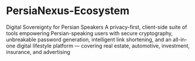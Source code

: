 # PersiaNexus-Ecosystem
Digital Sovereignty for Persian Speakers A privacy-first, client-side suite of tools empowering Persian-speaking users with secure cryptography, unbreakable password generation, intelligent link shortening, and an all-in-one digital lifestyle platform — covering real estate, automotive, investment, insurance, and advertising
